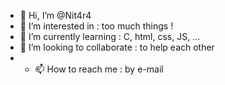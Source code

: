 - 👋 Hi, I’m @Nit4r4
- 👀 I’m interested in : too much things !
- 🌱 I’m currently learning : C, html, css, JS, ...
- 💞️ I’m looking to collaborate : to help each other
- - 📫 How to reach me : by e-mail

<!---
Nit4r4/Nit4r4 is a ✨ special ✨ repository because its `README.md` (this file) appears on your GitHub profile.
You can click the Preview link to take a look at your changes.
--->
